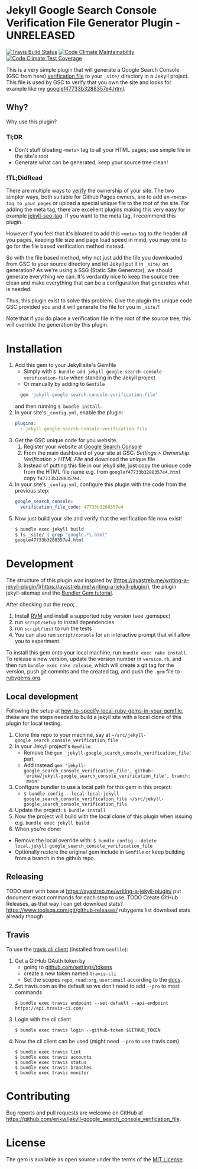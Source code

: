 # Jekyll Google Search Console Verification File Generator Plugin - UNRELEASED
[![Travis Build Status](https://img.shields.io/travis/erikw/jekyll-google_search_console_verification_file/main?logo=travis)](https://travis-ci.com/erikw/jekyll-google_search_console_verification_file)
[![Code Climate Maintainability](https://api.codeclimate.com/v1/badges/59050f3f66ed1f1ee32e/maintainability)](https://codeclimate.com/github/erikw/jekyll-google_search_console_verification_file/maintainability)
[![Code Climate Test Coverage](https://api.codeclimate.com/v1/badges/59050f3f66ed1f1ee32e/test_coverage)](https://codeclimate.com/github/erikw/jekyll-google_search_console_verification_file/test_coverage)




This is a very simple plugin that will generate a Google Search Console (GSC from here) [verification file](https://support.google.com/webmasters/answer/9008080?hl=en) to your `_site/` directory in a Jekyll project. This file is used by GSC to verify that you own the site and looks for example like my [googlef47733b3288357e4.html](https://erikw.me/googlef47733b3288357e4.html).

## Why?
Why use this plugin?

### Tl;DR
* Don't stuff bloating `<meta>` tag to all your HTML pages; use simple file in the site's root
* Generate what can be generated; keep your source tree clean!


### !TL;DidRead
There are multiple ways to [verify](https://support.google.com/webmasters/answer/9008080?hl=en) the ownership of your site. The two simpler ways, both suitable for Github Pages owners, are to add an `<meta> tag to your pages` or upload a special unique file to the root of the site. For adding the meta tag, there are excellent plugins making this very easy for example [jekyll-seo-tag](http://jekyll.github.io/jekyll-seo-tag/usage/). If you want to the meta tag, I recommend this plugin.

However if you feel that it's bloated to add this `<meta>` tag to the header all you pages, keeping file size and page load speed in mind, you may one to go for the file based verification method instead.

So with the file based method, why not just add the file you downloaded from GSC to your source directory and let Jekyll put it in `_site/` on generation? As we're using a SSG (Static Site Generator), we should generate everything we can. It's verdantly nice to keep the source tree clean and make everything that can be a configuration that generates what is needed.

Thus, this plugin exist to solve this problem. Give the plugin the unique code GSC provided you and it will generate the file for you in `_site/`!

Note that if you do place a verification file in the root of the source tree, this will override the generation by this plugin.

# Installation
1. Add this gem to your Jekyll site's Gemfile
   - Simply with `$ bundle add jekyll-google-search-console-verification-file` when standing in the Jekyll project
   - Or manually by adding to `Gemfile`
   ```ruby
     gem 'jekyll-google-search-console-verification-file'
   ```
   and then running `$ bundle install`.
1. In your site's `_config.yml`, enable the plugin:
   ```yml
   plugins:
     - jekyll-google-search-console-verification-file
   ```
1. Get the GSC unique code for you website.
   1. Register your website at [Google Search Console](https://search.google.com/search-console?resource_id=https://erikw.me/)
   1. From the main dashboard of your site at GSC: _Settings > Ownership Verification > HTML File_ and download the unique file
   1. Instead of putting this file in our jekyll site, just copy the unique code from the HTML file name e.g. from `googlef47733b3288357e4.html` copy `f47733b3288357e4`.
1. In your site's `_config.yml`, configure this plugin with the code from the previous step:
   ```yml
   google_search_console:
     verification_file_code: 47733b3288357e4
   ```
1. Now just build your site and verify that the verification file now exist!
   ```bash
   $ bundle exec jekyll build
   $ ls _site/ | grep "google.*\.html"
   google47733b3288357e4.html
   ```

# Development
The structure of this plugin was inspired by [https://ayastreb.me/writing-a-jekyll-plugin/](https://ayastreb.me/writing-a-jekyll-plugin/), the plugin jekyll-sitemap and the [Bundler Gem tutorial](https://bundler.io/guides/creating_gem.html).

After checking out the repo;
1. Install [RVM](https://rvm.io/rvm/install) and install a supported ruby version (see .gemspec)
1. run `script/setup` to install dependencies
1. run `script/test` to run the tests
1.  You can also run `script/console` for an interactive prompt that will allow you to experiment.

To install this gem onto your local machine, run `bundle exec rake install`. To release a new version, update the version number in `version.rb`, and then run `bundle exec rake release`, which will create a git tag for the version, push git commits and the created tag, and push the `.gem` file to [rubygems.org](https://rubygems.org).


## Local development
Following the setup at [how-to-specify-local-ruby-gems-in-your-gemfile](https://rossta.net/blog/how-to-specify-local-ruby-gems-in-your-gemfile.html), these are the steps needed to build a jekyll site with a local clone of this plugin for local testing.

1. Clone this repo to your machine, say at `~/src/jekyll-google_search_console_verification_file`
1. In your Jekyll project's `Gemfile`:
   - Remove the `gem 'jekyll-google_search_console_verification_file'` part
   - Add instead `gem 'jekyll-google_search_console_verification_file', github: 'erikw/jekyll-google_search_console_verification_file', branch: 'main'`
1. Configure bundler to use a local path for this gem in this project:
   - `$ bundle config --local local.jekyll-google_search_console_verification_file ~/src/jekyll-google_search_console_verification_file`
1. Update the project: `$ bundle install`
1. Now the project will build with the local clone of this plugin when issuing e.g. `bundle exec jekyll build`
1. When you're done:
  - Remove the local override with: `$ bundle config --delete local.jekyll-google_search_console_verification_file`
  - Optionally restore the original gem include in `Gemfile` or keep building from a branch in the github repo.

## Releasing
TODO start with base at https://ayastreb.me/writing-a-jekyll-plugin/ put document exact commands for each step to use.
TODO Create GitHub Releases, as that way I can get download stats? https://www.toolsqa.com/git/github-releases/ rubygems list download stats already though

## Travis
To use the [travis cli client](https://github.com/travis-ci/travis.rb) (installed from `Gemfile`):
1. Get a GitHub OAuth token by
   - going to [github.com/settings/tokens](https://github.com/settings/tokens)
   - create a new token named `travis-cli`
   - Set the scopes `repo`, `read:org`, `user:email` according to the [docs](https://docs.travis-ci.com/user/github-oauth-scopes).
1. Set travis.com as the default so we don't need to add `--pro` to most commands
   ```console
   $ bundle exec travis endpoint --set-default --api-endpoint https://api.travis-ci.com/
   ```
1. Login with the cli client
   ```console
   $ bundle exec travis login --github-token $GITHUB_TOKEN
   ```
1. Now the cli client can be used (might need `--pro` to use travis.com)
   ```console
   $ bundle exec travis lint
   $ bundle exec travis accounts
   $ bundle exec travis status
   $ bundle exec travis branches
   $ bundle exec travis monitor
   ```

# Contributing
Bug reports and pull requests are welcome on GitHub at https://github.com/erikw/jekyll-google_search_console_verification_file.

# License
The gem is available as open source under the terms of the [MIT License](https://opensource.org/licenses/MIT).
